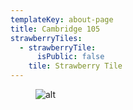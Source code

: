 ```yaml
---
templateKey: about-page
title: Cambridge 105
strawberryTiles:
  - strawberryTile:
      isPublic: false
    tile: Strawberry Tile
---
```

<figure><img src="https://res.cloudinary.com/strawberryfair/image/upload/v1654333416/CAMBRIDGE_105_llljgp.jpg" alt="alt" class="html-embedded-image-medium"></figure>
